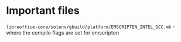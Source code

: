 # Important files

`libreoffice-core/solenv/gbuild/platform/EMSCRIPTEN_INTEL_GCC.mk` - where the compile flags are set for emscripten
